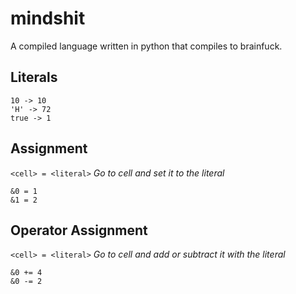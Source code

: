 # mindshit
A compiled language written in python that compiles to brainfuck.

## Literals
    10 -> 10
    'H' -> 72
    true -> 1

## Assignment
`<cell> = <literal>`
*Go to cell and set it to the literal*

    &0 = 1
    &1 = 2

## Operator Assignment
`<cell> = <literal>`
*Go to cell and add or subtract it with the literal*

    &0 += 4
    &0 -= 2